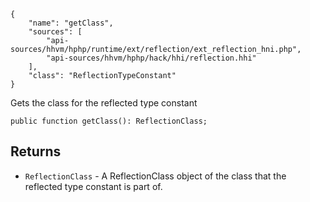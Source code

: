 ``` yamlmeta
{
    "name": "getClass",
    "sources": [
        "api-sources/hhvm/hphp/runtime/ext/reflection/ext_reflection_hni.php",
        "api-sources/hhvm/hphp/hack/hhi/reflection.hhi"
    ],
    "class": "ReflectionTypeConstant"
}
```




Gets the class for the reflected type constant




``` Hack
public function getClass(): ReflectionClass;
```




## Returns




+ ` ReflectionClass ` - A ReflectionClass object of the class that the
  reflected type constant is part of.
<!-- HHAPIDOC -->
